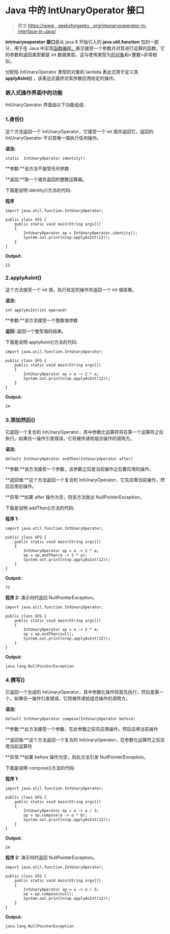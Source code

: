# Java 中的 IntUnaryOperator 接口

> 原文:[https://www . geeksforgeeks . org/intunaryooperator-in-interface-in-Java/](https://www.geeksforgeeks.org/intunaryoperator-interface-in-java/)

**intrinaryooperator 接口**是从 java 8 开始引入的 **java.util.function** 包的一部分，用于在 Java 中实现[函数编程。](https://www.geeksforgeeks.org/functional-programming-paradigm/)表示接受一个参数并对其进行运算的函数。它的参数和返回类型都是 int 数据类型。这与使用类型为[的对象](https://www.geeksforgeeks.org/unaryoperator-interface-in-java/)和<整数>非常相似。

分配给 IntUnaryOperator 类型的对象的 lambda 表达式用于定义其 **applyAsInt()** ，该表达式最终对其参数应用给定的操作。

### 嵌入式操作界面中的功能

IntUnaryOperator 界面由以下功能组成:

### 1.身份()

这个方法返回一个 IntUnaryOperator，它接受一个 int 值并返回它。返回的 IntUnaryOperator 不对其唯一值执行任何操作。

**语法:**

```
static  IntUnaryOperator identity()
```

**参数:**该方法不接受任何参数

**返回:**取一个值并返回的整数运算器。

下面是说明 identity()方法的代码:

**程序**

```
import java.util.function.IntUnaryOperator;

public class GFG {
    public static void main(String args[])
    {
        IntUnaryOperator op = IntUnaryOperator.identity();
        System.out.println(op.applyAsInt(12));
    }
}
```

**Output:**

```
12

```

### 2.applyAsInt()

这个方法接受一个 int 值，执行给定的操作并返回一个 int 值结果。

**语法:**

```
int applyAsInt(int operand)
```

**参数:**该方法接受一个整数值参数

**返回:**:返回一个整型值的结果。

下面是说明 applyAsInt()方法的代码:

```
import java.util.function.IntUnaryOperator;

public class GFG {
    public static void main(String args[])
    {
        IntUnaryOperator op = a -> 2 * a;
        System.out.println(op.applyAsInt(12));
    }
}
```

**Output:**

```
24

```

### 3.添加然后()

它返回一个复合的 IntUnaryOperator，其中参数化运算符将在第一个运算符之后执行。如果任一操作引发错误，它将被传递给组合操作的调用方。

**语法:**

```
default IntUnaryOperator andThen(IntUnaryOperator after)
```

**参数:**该方法接受一个参数，该参数之后是当前操作之后要应用的操作。

**返回值:**这个方法返回一个复合的 IntUnaryOperator，它先应用当前操作，然后应用后操作。

**异常:**如果 after 操作为空，则该方法抛出 NullPointerException。

下面是说明 addThen()方法的代码:

**程序 1:**

```
import java.util.function.IntUnaryOperator;

public class GFG {
    public static void main(String args[])
    {
        IntUnaryOperator op = a -> 2 * a;
        op = op.andThen(a -> 3 * a);
        System.out.println(op.applyAsInt(12));
    }
}
```

**Output:**

```
72

```

**程序 2:** 演示何时返回 NullPointerException。

```
import java.util.function.IntUnaryOperator;

public class GFG {
    public static void main(String args[])
    {
        IntUnaryOperator op = a -> 2 * a;
        op = op.andThen(null);
        System.out.println(op.applyAsInt(12));
    }
}
```

**Output:**

```
java.lang.NullPointerException

```

### 4.撰写()

它返回一个合成的 IntUnaryOperator，其中参数化操作将首先执行，然后是第一个。如果任一操作引发错误，它将被传递给组合操作的调用方。

**语法:**

```
default IntUnaryOperator compose(IntUnaryOperator before)
```

**参数:**此方法接受一个参数，在此参数之前先应用操作，然后应用当前操作

**返回值:**这个方法返回一个复合的 IntUnaryOperator，在参数化运算符之后应用当前运算符

**异常:**如果 before 操作为空，则此方法引发 NullPointerException。

下面是说明 compose()方法的代码:

**程序 1:**

```
import java.util.function.IntUnaryOperator;

public class GFG {
    public static void main(String args[])
    {
        IntUnaryOperator op = a -> a / 3;
        op = op.compose(a -> a * 6);
        System.out.println(op.applyAsInt(12));
    }
}
```

**Output:**

```
24

```

**程序 2:** 演示何时返回 NullPointerException。

```
import java.util.function.IntUnaryOperator;

public class GFG {
    public static void main(String args[])
    {
        IntUnaryOperator op = a -> a / 3;
        op = op.compose(null);
        System.out.println(op.applyAsInt(12));
    }
}
```

**Output:**

```
java.lang.NullPointerException

```